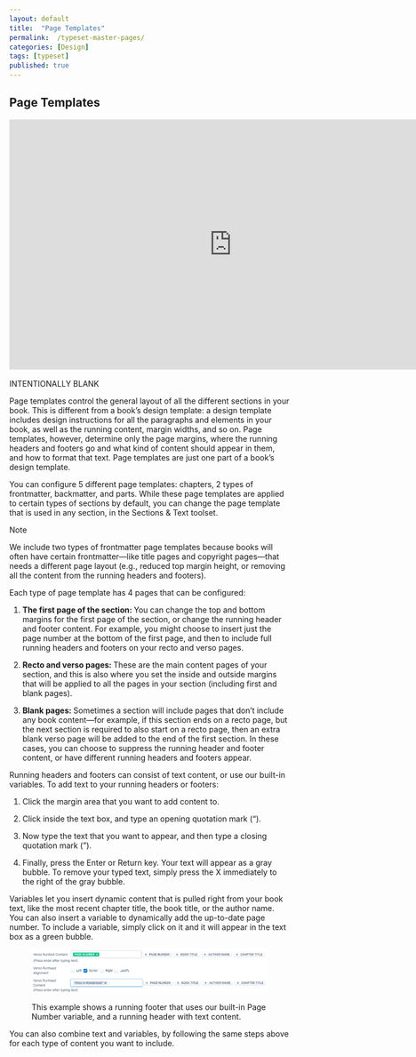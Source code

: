 ```yaml
---
layout: default
title:  "Page Templates"
permalink:  /typeset-master-pages/
categories: [Design]
tags: [typeset]
published: true
---
```


<section data-type="chapter" class="hsecchapter" data-hederis-type="hsecchapter" id="typeset-master-pages" data-pi-attrs="id: typeset-master-pages; data-tags: typeset;" role="doc-chapter" data-tags="typeset" data-author-name=" " data-book-title=" " title="Page Templates"><h1 data-hederis-type="hblkchaptitle" class="hblkchaptitle" id="pTDRqSbLI">Page Templates</h1><iframe width="800" height="450" src="https://www.youtube.com/embed/OVFvTesq8-E" frameborder="0" allow="accelerometer;" autoplay="" encrypted-media="" gyroscope="" picture-in-picture="" allowfullscreen="" id="pD6iSyKl2"></iframe><p data-embedded-html="true" id="pRKOFIJKG">INTENTIONALLY BLANK</p><p class="hblkp" data-hederis-type="hblkp" id="pZeZhNxcV">Page templates control the general layout of all the different sections in your book. This is different from a book&#8217;s design template: a design template includes design instructions for all the paragraphs and elements in your book, as well as the running content, margin widths, and so on. Page templates, however,  determine only the page margins, where the running headers and footers go and what kind of content should appear in them, and how to format that text. Page templates are just one part of a book&#8217;s design template.</p><p class="hblkp" data-hederis-type="hblkp" id="pqqI4giOz">You can configure 5 different page templates: chapters, 2 types of frontmatter, backmatter, and parts. While these page templates are applied to certain types of sections by default, you can change the page template that is used in any section, in the Sections &amp; Text toolset.</p><aside class="hwprbox box" data-hederis-type="hwprbox" id="pddfEYprb" data-type="sidebar"><p class="hblktype" data-hederis-type="hblktype" id="pGn3BbTwN">Note</p><p class="hblkp" data-hederis-type="hblkp" id="pBBCkWLfC">We include two types of frontmatter page templates because books will often have certain frontmatter&#8212;like title pages and copyright pages&#8212;that needs a different page layout (e.g., reduced top margin height, or removing all the content from the running headers and footers). </p></aside><p class="hblkp" data-hederis-type="hblkp" id="prN39EfyN">Each type of page template has 4 pages that can be configured:</p><ol class="hwprnumlist" data-hederis-type="hwprnumlist" id="pBCgZoD76"><li class="hblkoli" data-hederis-type="hblkoli" id="liXCYgyZVV"><p class="hblkoli" data-hederis-type="hblklip" id="pSiLQHVCE"><strong class="hspanstrong" data-hederis-type="hspanstrong" id="pL70qa9zT">The first page of the section: </strong>You can change the top and bottom margins for the first page of the section, or change the running header and footer content. For example, you might choose to insert just the page number at the bottom of the first page, and then to include full running headers and footers on your recto and verso pages.</p></li><li class="hblkoli" data-hederis-type="hblkoli" id="lifR23SM05"><p class="hblkoli" data-hederis-type="hblklip" id="pO0hZYum2"><strong class="hspanstrong" data-hederis-type="hspanstrong" id="pyZgno74I">Recto and verso pages: </strong>These are the main content pages of your section, and this is also where you set the inside and outside margins that will be applied to all the pages in your section (including first and blank pages).</p></li><li class="hblkoli" data-hederis-type="hblkoli" id="liqthVHLyY"><p class="hblkoli" data-hederis-type="hblklip" id="pH0FcyKW8"><strong class="hspanstrong" data-hederis-type="hspanstrong" id="phYvBEPIQ">Blank pages: </strong>Sometimes a section will include pages that don&#8217;t include any book content&#8212;for example, if this section ends on a recto page, but the next section is required to also start on a recto page, then an extra blank verso page will be added to the end of the first section. In these cases, you can choose to suppress the running header and footer content, or have different running headers and footers appear.</p></li></ol><p class="hblkp" data-hederis-type="hblkp" id="pQR3CAFrM">Running headers and footers can consist of text content, or use our built-in variables. To add text to your running headers or footers:</p><ol class="hwprnumlist" data-hederis-type="hwprnumlist" id="ponZUA6TF"><li class="hblkoli" data-hederis-type="hblkoli" id="liCWYTJxyn"><p class="hblkoli" data-hederis-type="hblklip" id="pf5aLdSX9">Click the margin area that you want to add content to.</p></li><li class="hblkoli" data-hederis-type="hblkoli" id="liiTrzUNA8"><p class="hblkoli" data-hederis-type="hblklip" id="pr664lHC4">Click inside the text box, and type an opening quotation mark (&#8220;).</p></li><li class="hblkoli" data-hederis-type="hblkoli" id="li6hlDDGMp"><p class="hblkoli" data-hederis-type="hblklip" id="prqMyLmCs">Now type the text that you want to appear, and then type a closing quotation mark (&#8221;).</p></li><li class="hblkoli" data-hederis-type="hblkoli" id="lizuaJNZfV"><p class="hblkoli" data-hederis-type="hblklip" id="pUUcNN48N">Finally, press the Enter or Return key. Your text will appear as a gray bubble. To remove your typed text, simply press the X immediately to the right of the gray bubble.</p></li></ol><p class="hblkp" data-hederis-type="hblkp" id="pTqMOURqa">Variables let you insert dynamic content that is pulled right from your book text, like the most recent chapter title, the book title, or the author name. You can also insert a variable to dynamically add the up-to-date page number. To include a variable, simply click on it and it will appear in the text box as a green bubble.</p><figure class="hwprfig" data-hederis-type="hwprfig" id="p5AsbNdQW"><img data-hederis-type="hblkimg" class="hblkimg" id="pljthZr69" src="/images/runheadfoot.png" data-img-src="runheadfoot.png"/><p class="hblkcaption" data-hederis-type="hblkcaption" id="pefO23ZsW">This example shows a running footer that uses our built-in Page Number variable, and a running header with text content.</p></figure><p class="hblkp" data-hederis-type="hblkp" id="pNt6Mj8rN">You can also combine text and variables, by following the same steps above for each type of content you want to include.</p></section>
